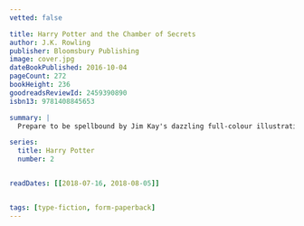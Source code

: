 ```yaml
---
vetted: false

title: Harry Potter and the Chamber of Secrets
author: J.K. Rowling
publisher: Bloomsbury Publishing
image: cover.jpg
dateBookPublished: 2016-10-04
pageCount: 272
bookHeight: 236
goodreadsReviewId: 2459390890
isbn13: 9781408845653

summary: |
  Prepare to be spellbound by Jim Kay's dazzling full-colour illustrations in this stunning new edition of J.K. Rowling's Harry Potter and the Chamber of Secrets. Breathtaking scenes, dark themes and unforgettable characters – including Dobby and Gilderoy Lockhart – await inside this fully illustrated edition. With paint, pencil and pixels, award-winning illustrator Jim Kay conjures the wizarding world as we have never seen it before. Fizzing with magic and brimming with humour, this inspired reimagining will captivate fans and new readers alike, as Harry and his friends, now in their second year at Hogwarts School of Witchcraft and Wizardry, seek out a legendary chamber and the deadly secret that lies at its heart …

series:
  title: Harry Potter
  number: 2


readDates: [[2018-07-16, 2018-08-05]]


tags: [type-fiction, form-paperback]
---
```

